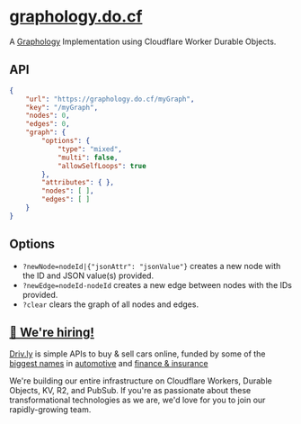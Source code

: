 # [graphology.do.cf](https://graphology.do.cf)

A [Graphology](https://graphology.github.io/) Implementation using Cloudflare Worker Durable Objects.

## API

```json
{
    "url": "https://graphology.do.cf/myGraph",
    "key": "/myGraph",
    "nodes": 0,
    "edges": 0,
    "graph": {
        "options": {
            "type": "mixed",
            "multi": false,
            "allowSelfLoops": true
        },
        "attributes": { },
        "nodes": [ ],
        "edges": [ ]
    }
}
```

## Options

- `?newNode=nodeId|{"jsonAttr": "jsonValue"}` creates a new node with the ID and JSON value(s) provided.
- `?newEdge=nodeId-nodeId` creates a new edge between nodes with the IDs provided.
- `?clear` clears the graph of all nodes and edges.

## [🚀 We're hiring!](https://careers.do/apply)

[Driv.ly](https://driv.ly) is simple APIs to buy & sell cars online, funded by some of the [biggest names](https://twitter.com/TurnerNovak) in [automotive](https://fontinalis.com/team/#bill-ford) and [finance & insurance](https://www.detroit.vc)

We're building our entire infrastructure on Cloudflare Workers, Durable Objects, KV, R2, and PubSub.  If you're as passionate about these transformational technologies as we are, we'd love for you to join our rapidly-growing team.
